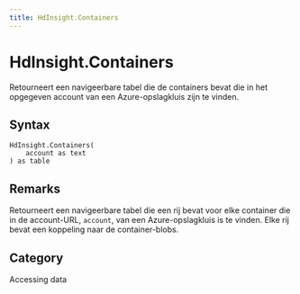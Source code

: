 ```yaml
---
title: HdInsight.Containers
---
```


# HdInsight.Containers


Retourneert een navigeerbare tabel die de containers bevat die in het opgegeven account van een Azure-opslagkluis zijn te vinden.


## Syntax

```powerquery
HdInsight.Containers(
    account as text
) as table
```


## Remarks

Retourneert een navigeerbare tabel die een rij bevat voor elke container die in de account-URL, <code>account</code>, van een Azure-opslagkluis is te vinden. Elke rij bevat een koppeling naar de container-blobs.



## Category
Accessing data
